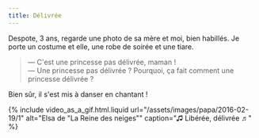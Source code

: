 ```yaml
---
title: Délivrée
---
```


Despote, 3 ans, regarde une photo de sa mère et moi, bien habillés. Je porte un
costume et elle, une robe de soirée et une tiare.

> — C'est une princesse pas délivrée, maman !  
> — Une princesse pas délivrée ? Pourquoi, ça fait comment une princesse
> délivrée ?

Bien sûr, il s'est mis à danser en chantant !

{% include video_as_a_gif.html.liquid
url="/assets/images/papa/2016-02-19/1"
alt="Elsa de &quot;La Reine des neiges&quot;"
caption="♫ Libérée, délivrée ♬"
%}
